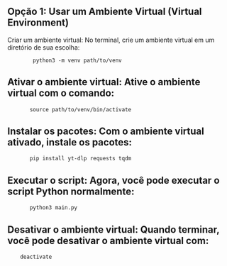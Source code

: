 ## Opção 1: Usar um Ambiente Virtual (Virtual Environment)
Criar um ambiente virtual: No terminal, crie um ambiente virtual em um diretório de sua escolha:
```shell
        python3 -m venv path/to/venv
```

## Ativar o ambiente virtual: Ative o ambiente virtual com o comando:
```shell
       source path/to/venv/bin/activate
```

## Instalar os pacotes: Com o ambiente virtual ativado, instale os pacotes:
```shell
       pip install yt-dlp requests tqdm
```

## Executar o script: Agora, você pode executar o script Python normalmente:
```shell
       python3 main.py
```

## Desativar o ambiente virtual: Quando terminar, você pode desativar o ambiente virtual com:

```shell
    deactivate
```
